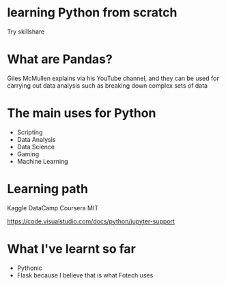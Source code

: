 # learning Python from scratch

Try skillshare

# What are Pandas?

Giles McMullen explains via his YouTube channel, and they can be used for carrying out data analysis such as breaking down complex sets of data

# The main uses for Python

- Scripting
- Data Analysis
- Data Science
- Gaming
- Machine Learning

# Learning path

Kaggle
DataCamp
Coursera
MIT

https://code.visualstudio.com/docs/python/jupyter-support

# What I've learnt so far

- Pythonic
- Flask because I believe that is what Fotech uses
